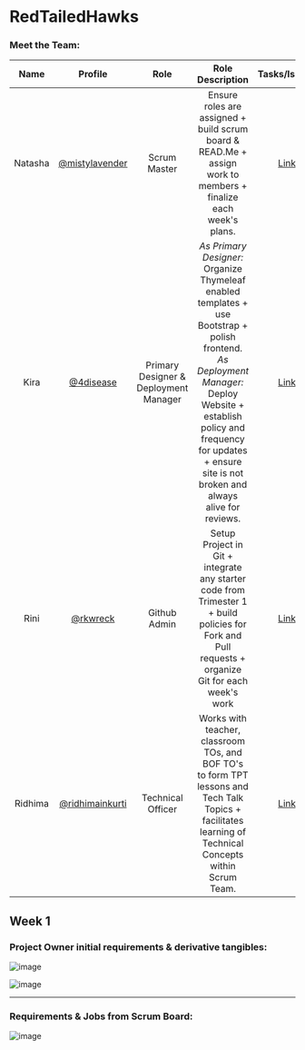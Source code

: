 # RedTailedHawks

### Meet the Team:
| Name | Profile | Role | Role Description | Tasks/Issues | 
| :--: | :-----: | :--: | :--------------: | :----------: | 
| Natasha | [@mistylavender](https://github.com/mistylavender) | Scrum Master | Ensure roles are assigned + build scrum board & READ.Me + assign work to members + finalize each week's plans. | [Link](https://github.com/mistylavender/RedTailedHawks/projects/1?card_filter_query=assignee%3Amistylavender) | 
| Kira | [@4disease](https://github.com/4disease) | Primary Designer & Deployment Manager | *As Primary Designer:* Organize Thymeleaf enabled templates + use Bootstrap + polish frontend. *As Deployment Manager:* Deploy Website + establish policy and frequency for updates + ensure site is not broken and always alive for reviews. | [Link](https://github.com/mistylavender/RedTailedHawks/projects/1?card_filter_query=assignee%3A4disease) | 
| Rini | [@rkwreck](https://github.com/rkwreck) | Github Admin | Setup Project in Git + integrate any starter code from Trimester 1 + build policies for Fork and Pull requests + organize Git for each week's work | [Link](https://github.com/mistylavender/RedTailedHawks/projects/1?card_filter_query=assignee%3Arkwreck) | 
| Ridhima | [@ridhimainkurti](https://github.com/ridhimainukurti) | Technical Officer | Works with teacher, classroom TOs, and BOF TO's to form TPT lessons and Tech Talk Topics + facilitates learning of Technical Concepts within Scrum Team. | [Link](https://github.com/mistylavender/RedTailedHawks/projects/1?card_filter_query=assignee%3Aridhimainukurti) | 

## Week 1 

### Project Owner initial requirements & derivative tangibles:

![image](https://user-images.githubusercontent.com/89210546/158834554-8769c511-368c-4d2c-8162-f3ed49d70604.png)


![image](https://user-images.githubusercontent.com/89210546/158834985-823a8359-e13e-4c91-9ff9-ea7094e7d444.png)

-----------------------------------------------------------------------------------------------------------------------------------------------------------

### Requirements & Jobs from Scrum Board:

![image](https://user-images.githubusercontent.com/89210546/158838444-4e78e1fd-042f-4a02-bb85-d643f4dab385.png)


